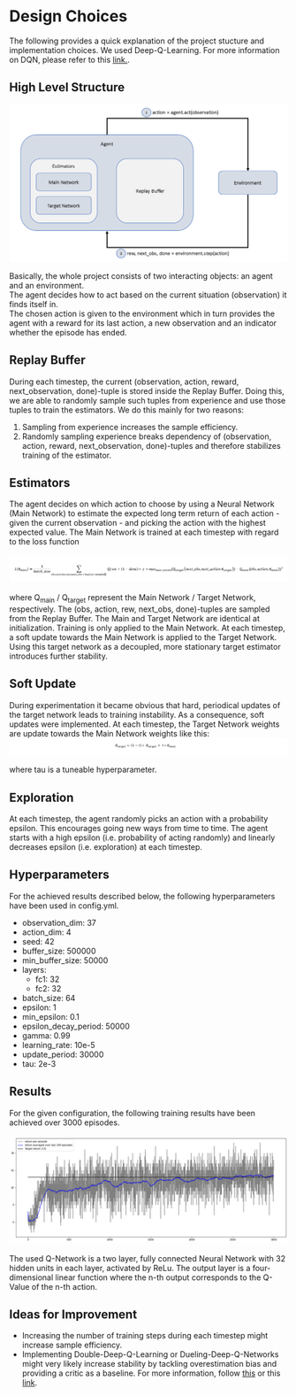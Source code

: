 # Design Choices
The following provides a quick explanation of the project stucture and implementation choices.
We used Deep-Q-Learning. For more information on DQN, please refer to this [link.](https://towardsdatascience.com/self-learning-ai-agents-part-ii-deep-q-learning-b5ac60c3f47).

## High Level Structure
![High Level Stucture](images/structure.PNG)

Basically, the whole project consists of two interacting objects: an agent and an environment.  
The agent decides how to act based on the current situation (observation) it finds itself in.  
The chosen action is given to the environment which in turn provides the agent with a reward for
its last action, a new observation and an indicator whether the episode has ended.

## Replay Buffer
During each timestep, the current (observation, action, reward, next_observation, done)-tuple is 
stored inside the Replay Buffer. Doing this, we are able to randomly sample such tuples from experience
and use those tuples to train the estimators. We do this mainly for two reasons:
1. Sampling from experience increases the sample efficiency.
2. Randomly sampling experience breaks dependency of (observation, action, reward, next_observation, done)-tuples
   and therefore stabilizes training of the estimator.
   
## Estimators
The agent decides on which action to choose by using a Neural Network (Main Network) to estimate the expected long term
return of each action - given the current observation - and picking the action with the highest expected value.
The Main Network is trained at each timestep with regard to the loss function  
<br>
![loss](images/loss.PNG)  
<br>
where Q<sub>main</sub> / Q<sub>target</sub> represent the Main Network / Target Network, respectively. The 
(obs, action, rew, next_obs, done)-tuples are sampled from the Replay Buffer. The Main and Target Network are identical 
at initialization. Training is only applied to the Main Network. At each timestep, a soft update towards the Main Network
is applied to the Target Network. Using this target network as a decoupled, more stationary target estimator introduces 
further stability.

## Soft Update

During experimentation it became obvious that hard, periodical updates of the target network leads to training 
instability. As a consequence, soft updates were implemented. At each timestep, the Target Network weights
are update towards the Main Network weights like this:
<br>
![soft update](images/soft_update.PNG)
<br>

where tau is a tuneable hyperparameter.

## Exploration

At each timestep, the agent randomly picks an action with a probability epsilon. This encourages going new ways from
time to time. The agent starts with a high epsilon (i.e. probability of acting randomly) and linearly decreases
epsilon (i.e. exploration) at each timestep.

## Hyperparameters

For the achieved results described below, the following hyperparameters have been used in config.yml.

- observation_dim: 37
- action_dim: 4
- seed: 42
- buffer_size: 500000
- min_buffer_size: 50000
- layers:
    - fc1: 32
    - fc2: 32
- batch_size: 64
- epsilon: 1
- min_epsilon: 0.1
- epsilon_decay_period: 50000
- gamma: 0.99
- learning_rate: 10e-5
- update_period: 30000
- tau: 2e-3

## Results

For the given configuration, the following training results have been achieved over
3000 episodes.  
<br>
![results](images/results.PNG)
<br>  
The used Q-Network is a two layer, fully connected Neural Network with 32 hidden units in each layer, activated by ReLu. 
The output layer is a four-dimensional linear function where the n-th output corresponds to the Q-Value of the n-th action.

## Ideas for Improvement
- Increasing the number of training steps during each timestep might increase sample efficiency.
- Implementing Double-Deep-Q-Learning or Dueling-Deep-Q-Networks might very likely increase stability by tackling 
   overestimation bias and providing a critic as a baseline. For more information, follow
    [this](https://towardsdatascience.com/double-deep-q-networks-905dd8325412) or this
     [link](https://towardsdatascience.com/dueling-deep-q-networks-81ffab672751).
